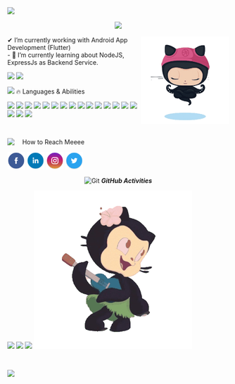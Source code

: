  <!-- https://media.giphy.com/media/TEnXkcsHrP4YedChhA/giphy.gif -->
 <!-- https://c.tenor.com/bINzEVSgA_0AAAAC/circle-pattern.gif -->
<img src="https://i.gifer.com/ZO78.gif" />
 <p align="center">
        <img src="https://readme-typing-svg.herokuapp.com?font=Carter+One&size=25&color=AE0001&center=true&width=600&lines=Assalamua'laikum+🙋‍♀️;This+is+Mohammad+Ali;A+Very+Passinate+Flutter+Lover">
    </p>
    <img align="right" width=200px height=200px alt="side_sticker"
        src="https://github.com/mscsapan/mscsapan/blob/main/images/octocat-meditating.gif?raw=true" />
    ✔ I’m currently working with Android App Development (Flutter)<br>
    - 🌱 I’m currently learning about NodeJS, ExpressJs as Backend Service.<br>
    <p align="left">
        <img src="https://img.shields.io/github/followers/mscsapan?label=Followers&logo=GitHub&style=for-the-badge">
        <img src="https://gpvc.arturio.dev/mscsapan">
    </p>
    
<img src="https://media.giphy.com/media/iY8CRBdQXODJSCERIr/giphy.gif" width="30px">&nbsp;🔥 Languages & Abilities
<p>
<img src="https://img.shields.io/badge/Flutter-02569B?style=for-the-badge&logo=flutter&logoColor=white" />
<img src="https://img.shields.io/badge/Android_Studio-3DDC84?style=for-the-badge&logo=android-studio&logoColor=white" />
<img src="https://img.shields.io/badge/Eclipse-2C2255?style=for-the-badge&logo=eclipse&logoColor=white" />
<img src="https://img.shields.io/badge/Adobe%20XD-470137?style=for-the-badge&logo=Adobe%20XD&logoColor=#FF61F6" />
<img src="https://img.shields.io/badge/apache%20netbeans-1B6AC6?style=for-the-badge&logo=apache%20netbeans%20IDE&logoColor=white" />
<img src="https://img.shields.io/badge/Notepad++-90E59A.svg?style=for-the-badge&logo=notepad%2B%2B&logoColor=black" />
<img src="https://img.shields.io/badge/Visual_Studio_Code-0078D4?style=for-the-badge&logo=visual%20studio%20code&logoColor=white" />
<img src="https://img.shields.io/badge/C%2B%2B-00599C?style=for-the-badge&logo=c%2B%2B&logoColor=white" />
<img src="https://img.shields.io/badge/C%23-239120?style=for-the-badge&logo=c-sharp&logoColor=white" />
<img src="https://img.shields.io/badge/C-00599C?style=for-the-badge&logo=c&logoColor=white" />
<img src="https://img.shields.io/badge/CSS3-1572B6?style=for-the-badge&logo=css3&logoColor=white" />
<img src="https://img.shields.io/badge/HTML5-E34F26?style=for-the-badge&logo=html5&logoColor=white" />
<img src="https://img.shields.io/badge/Google%20Sheets-34A853?style=for-the-badge&logo=google-sheets&logoColor=white" />
<img src="https://img.shields.io/badge/Microsoft_Excel-217346?style=for-the-badge&logo=microsoft-excel&logoColor=white" />
<img src="https://img.shields.io/badge/Microsoft_Office-D83B01?style=for-the-badge&logo=microsoft-office&logoColor=white" />
<img src="https://img.shields.io/badge/Microsoft_PowerPoint-B7472A?style=for-the-badge&logo=microsoft-powerpoint&logoColor=white" />
<img src="https://img.shields.io/badge/Android-3DDC84?style=for-the-badge&logo=android&logoColor=white" />
<img src="https://img.shields.io/badge/Windows-0078D6?style=for-the-badge&logo=windows&logoColor=white" />
 </p><br>

<img align="left" src="https://media.giphy.com/media/iY8CRBdQXODJSCERIr/giphy.gif" width="30px">&nbsp;How to Reach Meeee<br>

<!-- <a href="https://www.facebook.com/mscsapan" target="_"><img src="https://www.edigitalagency.com.au/wp-content/uploads/small-facebook-logo-blue-circle.png" height="30px" width="30px"></a> -->
<a href="https://www.facebook.com/mscsapan/" target="_"><img src="/images/facebook.png" height="40px" width="40px"></a>
<a href="https://www.linkedin.com/in/mscsapan/" target="blank"><img src="/images/linkedin.png" height="40px" width="40px"></a>
<a href="https://www.instagram.com/mscsapan/" target="blank"><img src="/images/instagram.png" height="40px" width="40px"></a>
<a href="https://twitter.com/Mohammad_Sapan" target="blank"><img src="/images/twitter.png" height="40px" width="40px"></a><br>

<p align="center"> <img src="https://media.giphy.com/media/W5eoZHPpUx9sapR0eu/giphy.gif" width="30px" alt="Git" />&nbsp;<i><b>GitHub Activities</b>
</p>
<p align="left">
    <img src="https://github-readme-stats.vercel.app/api?username=mscsapan&&show_icons=true&title_color=ffffff&icon_color=bb2acf&text_color=daf7dc&bg_color=151515" width=400>
 <img src="https://github-readme-streak-stats.herokuapp.com?user=mscsapan&theme=dark&hide_border=true" width=400>
        <img src="https://github-readme-stats.vercel.app/api/top-langs/?username=mscsapan&theme=light&hide_langs_below=1" />
 <img src="https://github.com/mscsapan/mscsapan/blob/main/images/octocat-dancing.gif?raw=true" />
    
</p><br>
<p align="left">
        <img src="https://www.gifcen.com/wp-content/uploads/2021/05/the-end-gif-12.gif">
 </p>
    
